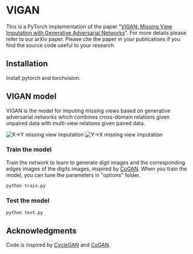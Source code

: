 # VIGAN

This is a PyTorch implementation of the paper "[VIGAN: Missing View Imputation with Generative Adversarial Networks](https://arxiv.org/abs/1708.06724)". For more details please refer to our arXiv paper. Please cite the paper in your publications if you find the source code useful to your research.

## Installation

Install pytorch and torchvision. 

## VIGAN model

VIGAN is the model for imputing missing views based on generative adversarial networks which combines cross-domain relations given unpaired data with multi-view relations given paired data.

![X->Y missing view imputation](https://raw.githubusercontent.com/chaoshangcs/VIGAN/imgs/img1.png)
![Y->X missing view imputation](https://raw.githubusercontent.com/chaoshangcs/VIGAN/imgs/img2.png)


### Train the model
Train the network to learn to generate digit images and the corresponding edges images of the digits images, inspired by [CoGAN](https://github.com/chaoshangcs/CoGAN_PyTorch). When you train the model, you can tune the parameters in "options" folder.

    python train.py

### Test the model
    python test.py

## Acknowledgments

Code is inspired by [CycleGAN](https://github.com/chaoshangcs/pytorch-CycleGAN-and-pix2pix) and [CoGAN](https://github.com/chaoshangcs/CoGAN_PyTorch).
